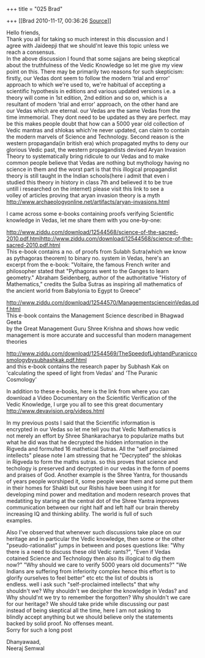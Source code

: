 +++
title = "025 Brad"

+++
[[Brad	2010-11-17, 00:36:26 [Source](https://groups.google.com/g/samskrita/c/d8OA7E-7WOU)]]



Hello friends,  
Thank you all for taking so much interest in this discussion and I  
agree with Jaideepji that we should'nt leave this topic unless we  
reach a consensus.  
In the above discussion I found that some sajjans are being skeptical  
about the truthfulness of the Vedic Knowledge so let me give my view  
point on this. There may be primarily two reasons for such skepticism:  
firstly, our Vedas dont seem to follow the modern 'trial and error'  
approach to which we're used to, we're habitual of accepting a  
scientific hypothesis in editions and various updated versions i.e. a  
theory will come in 1st edition, 2nd edition and so on, which is a  
resultant of modern 'trial and error' approach, on the other hand are  
our Vedas which are eternal. our Vedas are the same Vedas from the  
time immemorial. They dont need to be updated as they are perfect. may  
be this makes people doubt that how can a 5000 year old collection of  
Vedic mantras and shlokas which're never updated, can claim to contain  
the modern marvels of Science and Technology. Second reason is the  
western propaganda(in british era) which propagated myths to deny our  
glorious Vedic past, the western propagandists devised Aryan Invasion  
Theory to systematically bring ridicule to our Vedas and to make  
common people believe that Vedas are nothing but mythology having no  
science in them and the worst part is that this illogical propagandist  
theory is still taught in the Indian schools(here i admit that even i  
studied this theory in history in class 7th and believed it to be true  
untill i researched on the internet) please visit this link to see a  
volley of articles proving that aryan invasion theory is a myth  
<http://www.archaeologyonline.net/artifacts/aryan-invasions.html>  
  
I came across some e-books containing proofs verifying Scientific  
knowledge in Vedas, let me share them with you one-by-one:  
  
<http://www.ziddu.com/download/12544568/science-of-the-sacred-2010.pdf.htmlhttp://www.ziddu.com/download/12544568/science-of-the-sacred-2010.pdf.html>  
This e-book contains a no. of proofs from Sulabh Sutra(which we know  
as pythagoras theorem) to binary no. system in Vedas, here's an  
excerpt from the e-book: "Voltaire, the famous French writer and  
philosopher stated that "Pythagoras went to the Ganges to learn  
geometry." Abraham Seidenberg, author of the authoritative "History of  
Mathematics," credits the Sulba Sutras as inspiring all mathematics of  
the ancient world from Babylonia to Egypt to Greece"  
  
<http://www.ziddu.com/download/12544570/ManagementscienceinVedas.pdf.html>  
This e-book contains the Management Science described in Bhagwad Geeta  
by the Great Management Guru Shree Krishna and shows how vedic  
management is more accurate and successful than modern management  
theories  
  
<http://www.ziddu.com/download/12544569/TheSpeedofLightandPuraniccosmologybysubhashkak.pdf.html>  
and this e-book contains the research paper by Subhash Kak on  
'calculating the speed of light from Vedas' and 'The Puranic  
Cosmology'  
  
In addition to these e-books, here is the link from where you can  
download a Video Documentary on the Scientific Verification of the  
Vedic Knowledge, I urge you all to see this great documentary  
<http://www.devavision.org/videos.html>  
  
In my previous posts I said that the Scientific information is  
encrypted in our Vedas so let me tell you that Vedic Mathematics is  
not merely an effort by Shree Shankaracharya to popularize maths but  
what he did was that he decrypted the hidden information in the  
Rigveda and formulted 16 mathetical Sutras. All the "self proclaimed  
intellects" please note I am stressing that he "Decrypted" the shlokas  
in Rigveda to form the maths sutras. so this proves that science and  
techology is preserved and decrypted in our vedas in the form of poems  
and praises of God. Another example is the Shree Yantra, for thousands  
of years people worshiped it, some people wear them and some put them  
in their homes for Shakti but our Rishis have been using it for  
developing mind power and meditation and modern research proves that  
medatiting by staring at the central dot of the Shree Yantra improves  
communication between our right half and left half our brain thereby  
increasing IQ and thinking ability. The world is full of such  
examples.  
  
Also I've observed that whenever such discussions take place on our  
heritage and in particular the Vedic knowledge, then some or the other  
"pseudo-rationalist" jumps in between and poses questions like: "Why  
there is a need to discuss these old Vedic rants?", "Even if Vedas  
cotained Science and Technology then also its illogical to dig them  
now?" "Why should we care to verify 5000 years old documents?" "We  
Indians are suffering from inferiority complex hence this effort is to  
glorify ourselves to feel better" etc etc the list of doubts is  
endless. well i ask such "self-proclaimed intellects" that why  
shouldn't we? Why shouldn't we decipher the knowledge in Vedas? and  
Why should'nt we try to remember the forgotten? Why shouldn't we care  
for our heritage? We should take pride while discussing our past  
instead of being skeptical all the time, here I am not asking to  
blindly accept anything but we should believe only the statements  
backed by solid proof. No offenses meant.  
Sorry for such a long post  
  
Dhanyawaad,  
Neeraj Semwal


